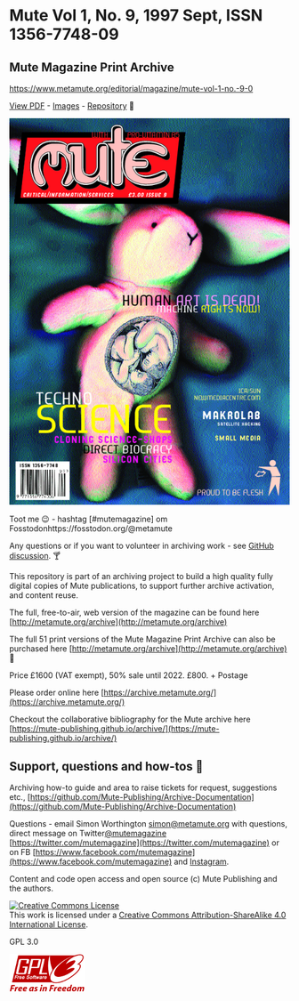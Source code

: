 # Mute Vol 1, No. 9, 1997 Sept, ISSN 1356-7748-09

## Mute Magazine Print Archive

https://www.metamute.org/editorial/magazine/mute-vol-1-no.-9-0

[View PDF](https://nbviewer.org/github/Mute-Publishing/M09/blob/main/pdf/M009.pdf) - [Images](https://github.com/Mute-Publishing/M09/tree/main/300dpi) - [Repository](https://github.com/Mute-Publishing/M09/) 🐜

![Mute Vol 1, No. 9 cover](https://raw.githubusercontent.com/Mute-Publishing/M09/main/72dpi/mute-09-0.jpg)

Toot me 😉 - hashtag [\#mutemagazine] om Fosstodonhttps://fosstodon.org/@metamute

Any questions or if you want to volunteer in archiving work - see [GitHub discussion](https://github.com/orgs/Mute-Publishing/discussions). 🍸

This repository is part of an archiving project to build a high quality fully digital copies of Mute publications, to support further archive activation, and content reuse.

The full, free-to-air, web version of the magazine can be found here [http://metamute.org/archive](http://metamute.org/archive)

The full 51 print versions of the Mute Magazine Print Archive can also be purchased here [http://metamute.org/archive](http://metamute.org/archive) 💸

Price £1600 (VAT exempt), 50% sale until 2022. £800. + Postage

Please order online here [https://archive.metamute.org/](https://archive.metamute.org/)

Checkout the collaborative bibliography for the Mute archive here [https://mute-publishing.github.io/archive/](https://mute-publishing.github.io/archive/)

## Support, questions and how-tos 🤔

Archiving how-to guide and area to raise tickets for request, suggestions etc., [https://github.com/Mute-Publishing/Archive-Documentation](https://github.com/Mute-Publishing/Archive-Documentation)

Questions - email Simon Worthington simon@metamute.org with questions, direct message on Twitter[@mutemagazine](https://twitter.com/mutemagazine) [https://twitter.com/mutemagazine](https://twitter.com/mutemagazine) or on FB [https://www.facebook.com/mutemagazine](https://www.facebook.com/mutemagazine) and [Instagram](https://www.instagram.com/mute_publishing/).

Content and code open access and open source (c) Mute Publishing and the authors.

<a rel="license" href="http://creativecommons.org/licenses/by-sa/4.0/"><img alt="Creative Commons License" style="border-width:0" src="https://i.creativecommons.org/l/by-sa/4.0/88x31.png" /></a><br />This work is licensed under a <a rel="license" href="http://creativecommons.org/licenses/by-sa/4.0/">Creative Commons Attribution-ShareAlike 4.0 International License</a>.

GPL 3.0

![GPL 3.0](https://raw.githubusercontent.com/Mute-Publishing/Mute-Magazine-Pilot-00-1994/main/assets/gplv3-with-text-136x68.png "GPL 3.0")
